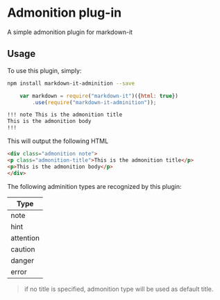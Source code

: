 # Admonition plug-in

A simple admonition plugin for markdown-it

## Usage

To use this plugin, simply:

```bash
npm install markdown-it-adminition --save
```

```js
    var markdown = require("markdown-it")({html: true})        
        .use(require("markdown-it-adminition"));
```

```md
!!! note This is the admonition title
This is the admonition body
!!!
````

This will output the following HTML

```html
<div class="admonition note">
<p class="admonition-title">This is the admonition title</p>
<p>This is the admonition body</p>
</div>
```

The following adminition types are recognized by this plugin:

| Type       |
| -----------|
|  note | 
| hint|
| attention |
| caution |
| danger |
| error |

> if no title is specified, admonition type will be used as default title.
